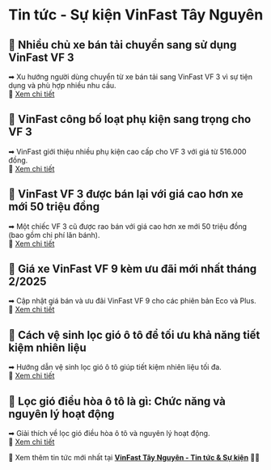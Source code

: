 # Tin tức - Sự kiện VinFast Tây Nguyên

## 🔹 Nhiều chủ xe bán tải chuyển sang sử dụng VinFast VF 3  
➡ Xu hướng người dùng chuyển từ xe bán tải sang VinFast VF 3 vì sự tiện dụng và phù hợp nhiều nhu cầu.  
🔗 [Xem chi tiết](https://vinfasttaynguyen.com/chu-xe-ban-tai-bo-sang-dung-vinfast-vf-3-hoan-hao-cho-moi-nhu-cau.html?utm_source=chatgpt.com)  

## 🔹 VinFast công bố loạt phụ kiện sang trọng cho VF 3  
➡ VinFast giới thiệu nhiều phụ kiện cao cấp cho VF 3 với giá từ 516.000 đồng.  
🔗 [Xem chi tiết](https://vinfasttaynguyen.com/vinfast-cong-bo-loat-phu-kien-sang-xin-cho-vf-3-thap-nhat-tu-516-000-dong.html?utm_source=chatgpt.com)  

## 🔹 VinFast VF 3 được bán lại với giá cao hơn xe mới 50 triệu đồng  
➡ Một chiếc VF 3 cũ được rao bán với giá cao hơn xe mới 50 triệu đồng (bao gồm chi phí lăn bánh).  
🔗 [Xem chi tiết](https://vinfasttaynguyen.com/vinfast-vf-3-ban-lai-voi-gia-cao-hon-xe-moi-50-trieu-dong.html?utm_source=chatgpt.com)  

## 🔹 Giá xe VinFast VF 9 kèm ưu đãi mới nhất tháng 2/2025  
➡ Cập nhật giá bán và ưu đãi VinFast VF 9 cho các phiên bản Eco và Plus.  
🔗 [Xem chi tiết](https://vinfasttaynguyen.com/gia-xe-vinfast-vf-9-kem-uu-dai-moi-nhat-thang-2-2025.html?utm_source=chatgpt.com)  

## 🔹 Cách vệ sinh lọc gió ô tô để tối ưu khả năng tiết kiệm nhiên liệu  
➡ Hướng dẫn vệ sinh lọc gió ô tô giúp tiết kiệm nhiên liệu tối đa.  
🔗 [Xem chi tiết](https://vinfasttaynguyen.com/cach-ve-sinh-loc-gio-o-to-de-toi-uu-kha-nang-tiet-kiem-nhien-lieu.html?utm_source=chatgpt.com)  

## 🔹 Lọc gió điều hòa ô tô là gì: Chức năng và nguyên lý hoạt động  
➡ Giải thích về lọc gió điều hòa ô tô và nguyên lý hoạt động.  
🔗 [Xem chi tiết](https://vinfasttaynguyen.com/loc-gio-dieu-hoa-o-to-la-gi-chuc-nang-va-nguyen-ly-hoat-dong.html?utm_source=chatgpt.com)  

📢 Xem thêm tin tức mới nhất tại **[VinFast Tây Nguyên - Tin tức & Sự kiện](https://vinfasttaynguyen.com/category/tin-tuc-su-kien?utm_source=chatgpt.com)** 🚗💨
